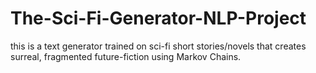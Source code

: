 # The-Sci-Fi-Generator-NLP-Project
this is a text generator trained on sci-fi short stories/novels that creates surreal, fragmented future-fiction using Markov Chains.
